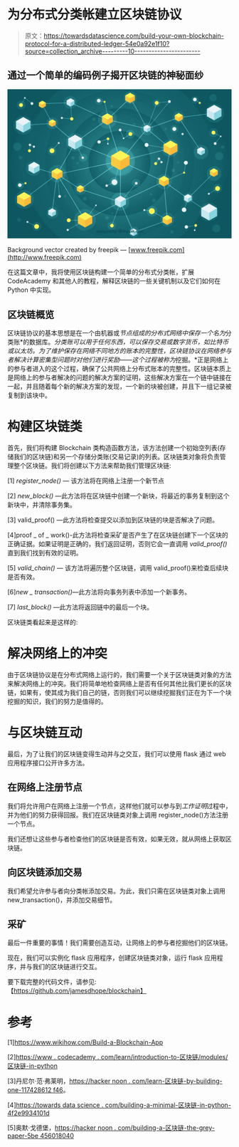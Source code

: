 # 为分布式分类帐建立区块链协议

> 原文：<https://towardsdatascience.com/build-your-own-blockchain-protocol-for-a-distributed-ledger-54e0a92e1f10?source=collection_archive---------10----------------------->

## 通过一个简单的编码例子揭开区块链的神秘面纱

![](img/f2b112e89cb6ac4fd63eab76ac4a00d8.png)

Background vector created by freepik — [www.freepik.com](http://www.freepik.com)

在这篇文章中，我将使用区块链构建一个简单的分布式分类帐，扩展 CodeAcademy 和其他人的教程，解释区块链的一些关键机制以及它们如何在 Python 中实现。

## 区块链概览

区块链协议的基本思想是在一个由机器或*节点组成的分布式网络中保存一个名为*分类账*的数据库。*分类账可以用于任何东西，可以保存交易或数字货币，如比特币或以太坊。为了维护保存在网络不同地方的账本的完整性，区块链协议在网络参与者解决计算密集型问题时对他们进行奖励——这个过程被称为*挖掘。*正是网络上的参与者进入的这个过程，确保了公共网络上分布式账本的完整性。区块链本质上是网络上的参与者解决的问题的解决方案的证明，这些解决方案在一个链中链接在一起，并且随着每个新的解决方案的发现，一个新的块被创建，并且下一组记录被复制到该块中。

# 构建区块链类

首先，我们将构建 Blockchain 类构造函数方法，该方法创建一个初始空列表(存储我们的区块链)和另一个存储分类账(交易记录)的列表。区块链类对象将负责管理整个区块链。我们将创建以下方法来帮助我们管理区块链:

[1] *register_node() —* 该方法将在网络上注册一个新节点

[2] *new_block()* —此方法将在区块链中创建一个新块，将最近的事务复制到这个新块中，并清除事务集。

[3] valid_proof() —此方法将检查提交以添加到区块链的块是否解决了问题。

[4]proof _ of _ work()-此方法将检查采矿是否产生了在区块链创建下一个区块的正确证据。如果证明是正确的，我们返回证明，否则它会一直调用 *valid_proof()* 直到我们找到有效的证明。

[5] *valid_chain() —* 该方法将遍历整个区块链，调用 valid_proof()来检查后续块是否有效。

[6]*new _ transaction()*—此方法将向事务列表中添加一个新事务。

[7] *last_block()* —此方法将返回链中的最后一个块。

区块链类看起来是这样的:

# 解决网络上的冲突

由于区块链协议是在分布式网络上运行的，我们需要一个关于区块链类对象的方法来解决网络上的冲突。我们将简单地检查网络上是否有任何其他比我们更长的区块链，如果有，使其成为我们自己的链，否则我们可以继续挖掘我们正在为下一个块挖掘的知识，我们的努力是值得的。

# 与区块链互动

最后，为了让我们的区块链变得生动并与之交互，我们可以使用 flask 通过 web 应用程序接口公开许多方法。

## 在网络上注册节点

我们将允许用户在网络上注册一个节点，这样他们就可以参与到*工作证明*过程中，并为他们的努力获得回报。我们在区块链类对象上调用 register_node()方法注册一个节点。

我们还想让这些参与者检查他们的区块链是否有效，如果无效，就从网络上获取区块链。

## 向区块链添加交易

我们希望允许参与者向分类帐添加交易。为此，我们只需在区块链类对象上调用 new_transaction()，并添加交易细节。

## 采矿

最后一件重要的事情！我们需要创造互动，让网络上的参与者挖掘他们的区块链。

现在，我们可以实例化 flask 应用程序，创建区块链类对象，运行 flask 应用程序，并与我们的区块链进行交互。

要下载完整的代码文件，请参见:【https://github.com/jamesdhope/blockchain】

# 参考

[1]https://www.wikihow.com/Build-a-Blockchain-App

[2][https://www . codecademy . com/learn/introduction-to-区块链/modules/区块链-in-python](https://www.codecademy.com/learn/introduction-to-blockchain/modules/blockchain-in-python)

[3]丹尼尔·范·弗莱明，[https://hacker noon . com/learn-区块链-by-building-one-117428612 f46](https://hackernoon.com/learn-blockchains-by-building-one-117428612f46)。

[4][https://towards data science . com/building-a-minimal-区块链-in-python-4f2e9934101d](/building-a-minimal-blockchain-in-python-4f2e9934101d)

[5]奥默·戈德堡，[https://hacker noon . com/building-a-区块链-the-grey-paper-5be 456018040](https://hackernoon.com/building-a-blockchain-the-grey-paper-5be456018040)